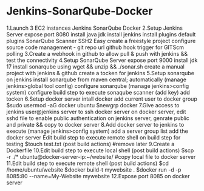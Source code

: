 # Jenkins-SonarQube-Docker
1.Launch 3 EC2 instances 
    Jenkins
    SonarQube
    Docker
2.Setup Jenkins Server
    expose port 8080
    install java jdk
    install jenkins
    install plugins
        default plugins
        SonarQube Scanner
        SSH2 Easy
    create a freestyle project
        configure source code management - git repo url
        github hook trigger for GITScm polling
3.Create a webhook in github to allow pull & push with jenkins && test the connectivity
4.Setup SonarQube Server
    expose port 9000
    install jdk 17
    install sonarqube using wget && unzip && ./sonar.sh
    create a manual project with jenkins & github
    create a tocken for jenkins
5.Setup sonarqube on jenkins
    install sonarqube from maven central; automatically (manage jenkins>global tool config)
    configure sonarqube (manage jenkins>config system)
    configure build step to execute sonaqube scanner (add key)
    add tocken
6.Setup docker server
    intall docker
    add current user to docker group 
        $sudo usermod -aG docker ubuntu
        $newgrp docker
7.Give access to jenkins user@jenkins server to ssh docker server
    on docker server, edit sshd file to enable public authentication 
    on jenkins server, genrate public and private && copy to docker server
8.Add docker server to jenkins to execute (manage jenkins>config system)
    add a server group list
    add the docker server
    Edit build step to execute remote shell on build step for testing $touch test.txt (post build actions) #remove later
9.Create a Dockerfile
10.Edit build step to execute local shell (post build actions)
    $scp -r ./* ubuntu@docker-server-ip:~/website/ #copy local file to docker server
11.Edit build step to execute remote shell (post build actions)
    $cd /home/ubuntu/website
    $docker build-t mywebsite .
    $docker run -d -p 8085:80 --name=My-Website mywebsite
12.Expose port 8085 on docker server



